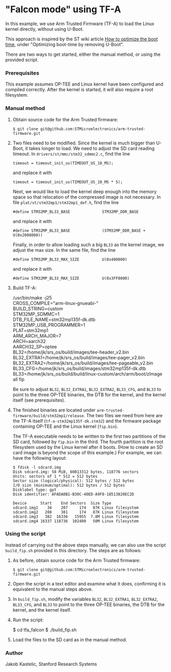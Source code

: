 # "Falcon mode" using TF-A

In this example, we use Arm Trusted Firmware (TF-A) to load the Linux kernel
directly, without using U-Boot.

This approach is inspired by the ST wiki article
[How to optimize the boot time](https://wiki.st.com/stm32mpu/wiki/How_to_optimize_the_boot_time),
under "Optimizing boot-time by removing U-Boot".

There are two ways to get started, either the manual method, or using the
provided script.

### Prerequisites

This example assumes OP-TEE and Linux kernel have been configured and compiled
correctly. After the kernel is started, it will also require a root filesystem.

### Manual method

1. Obtain source code for the Arm Trusted firmware:

       $ git clone git@github.com:STMicroelectronics/arm-trusted-firmware.git

2. Two files need to be modified. Since the kernel is much bigger than U-Boot,
   it takes longer to load. We need to adjust the SD card reading timeout. In
   `drivers/st/mmc/stm32_sdmmc2.c`, find the line

       timeout = timeout_init_us(TIMEOUT_US_10_MS);

   and replace it with

       timeout = timeout_init_us(TIMEOUT_US_10_MS * 5);

   Next, we would like to load the kernel deep enough into the memory space so
   that relocation of the compressed image is not necessary. In file
   `plat/st/stm32mp1/stm32mp1_def.h`, find the line

       #define STM32MP_BL33_BASE              STM32MP_DDR_BASE

   and replace it with

       #define STM32MP_BL33_BASE              (STM32MP_DDR_BASE + U(0x2008000))

   Finally, in order to allow loading such a big `BL33` as the kernel image, we
   adjust the max size. In the same file, find the line

       #define STM32MP_BL33_MAX_SIZE          U(0x400000)

   and replace it with

       #define STM32MP_BL33_MAX_SIZE          U(0x3FF8000)

3. Build TF-A:

    /usr/bin/make -j25 \
       CROSS_COMPILE="arm-linux-gnueabi-" \
       BUILD_STRING=custom \
       STM32MP_SDMMC=1 \
       DTB_FILE_NAME=stm32mp135f-dk.dtb \
       STM32MP_USB_PROGRAMMER=1 \
       PLAT=stm32mp1 \
       ARM_ARCH_MAJOR=7 \
       ARCH=aarch32 \
       AARCH32_SP=optee \
       BL32=/home/jk/srs_os/build/images/tee-header_v2.bin \
       BL32_EXTRA1=/home/jk/srs_os/build/images/tee-pager_v2.bin \
       BL32_EXTRA2=/home/jk/srs_os/build/images/tee-pageable_v2.bin \
       BL33_CFG=/home/jk/srs_os/build/images/stm32mp135f-dk.dtb \
       BL33=/home/jk/srs_os/build/build/linux-custom/arch/arm/boot/zImage \
       all fip

   Be sure to adjust `BL32`, `BL32_EXTRA1`, `BL32_EXTRA2`, `BL33_CFG`, and
   `BL33` to point to the three OP-TEE binaries, the DTB for the kernel, and the
   kernel itself (see prerequisites).

5. The finished binaries are located under
   `arm-trusted-firmware/build/stm32mp1/release`. The two files we need from
   here are the TF-A itself (`tf-a-stm32mp135f-dk.stm32`) and the firmware
   package containing OP-TEE and the Linux kernel (`fip.bin`).

   The TF-A executable needs to be written to the first two partitions of the SD
   card, followed by `fip.bin` in the third. The fourth partition is the root
   filesystem used by the Linux kernel after it boots. (How to create an SD card
   image is beyond the scope of this example.) For example, we can have the
   following layout:

       $ fdisk -l sdcard.img
       Disk sdcard.img: 58 MiB, 60813312 bytes, 118776 sectors
       Units: sectors of 1 * 512 = 512 bytes
       Sector size (logical/physical): 512 bytes / 512 bytes
       I/O size (minimum/optimal): 512 bytes / 512 bytes
       Disklabel type: gpt
       Disk identifier: AFADA8B1-B30C-40ED-A9F8-18513820EC2D

       Device      Start    End Sectors  Size Type
       sdcard.img1    34    207     174   87K Linux filesystem
       sdcard.img2   208    381     174   87K Linux filesystem
       sdcard.img3   382  16336   15955  7.8M Linux filesystem
       sdcard.img4 16337 118736  102400   50M Linux filesystem

### Using the script

Instead of carrying out the above steps manually, we can also use the script
`build_fip.sh` provided in this directory. The steps are as follows:

1. As before, obtain source code for the Arm Trusted firmware:

       $ git clone git@github.com:STMicroelectronics/arm-trusted-firmware.git

2. Open the script in a text editor and examine what it does, confirming it is
   equivalent to the manual steps above.

3. In `build_fip.sh`, modify the variables `BL32`, `BL32_EXTRA1`, `BL32_EXTRA2`,
   `BL33_CFG`, and `BL33` to point to the three OP-TEE binaries, the DTB for the
   kernel, and the kernel itself.

4. Run the script:

    $ cd tfa_falcon
    $ ./build_fip.sh

5. Load the files to the SD card as in the manual method.

### Author

Jakob Kastelic, Stanford Research Systems
